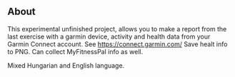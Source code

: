 ## About

This experimental unfinished project, allows you to make a report from the last exercise with a garmin device, activity and health data from your Garmin Connect account.
See <https://connect.garmin.com/>
Save healt info to PNG.
Can collect MyFitnessPal info as well.

Mixed Hungarian and English language.
